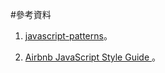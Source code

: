 #參考資料

1. [javascript-patterns](http://shichuan.github.io/javascript-patterns/)。

2. [Airbnb JavaScript Style Guide ](https://github.com/airbnb/javascript) 。


